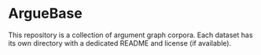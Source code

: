 # ArgueBase

This repository is a collection of argument graph corpora.
Each dataset has its own directory with a dedicated README and license (if available).
